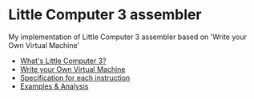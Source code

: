 # Little Computer 3 assembler
My implementation of Little Computer 3 assembler based on 'Write your Own Virtual Machine'

* [What's Little Computer 3?](https://en.wikipedia.org/wiki/Little_Computer_3)
* [Write your Own Virtual Machine](https://www.jmeiners.com/lc3-vm/)
* [Specification for each instruction](https://www.jmeiners.com/lc3-vm/supplies/lc3-isa.pdf)
* [Examples & Analysis](https://acg.cis.upenn.edu/milom/cse240-Fall06/lectures/Ch07.pdf)
